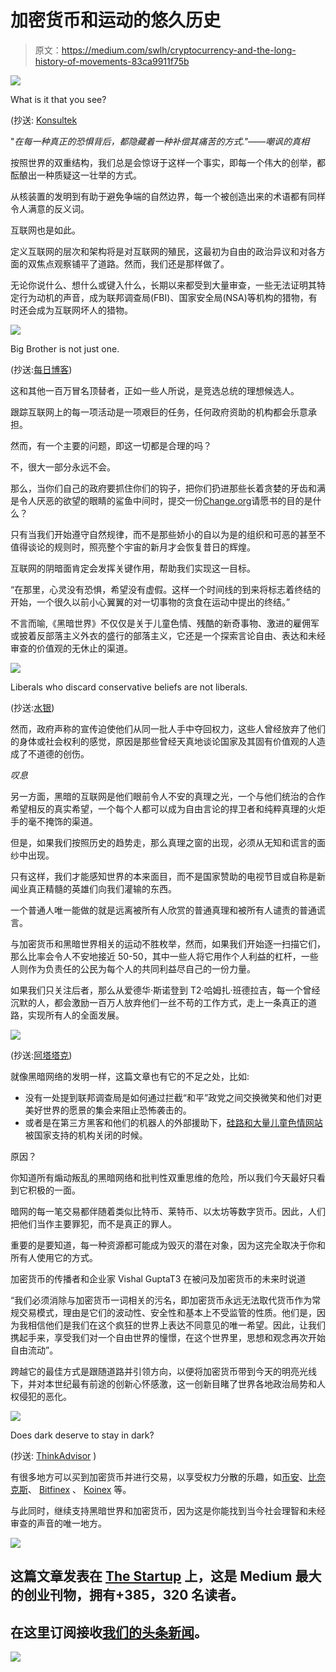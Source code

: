 # 加密货币和运动的悠久历史

> 原文：<https://medium.com/swlh/cryptocurrency-and-the-long-history-of-movements-83ca9911f75b>

![](img/30d9ea0d5b59be9fcde19dcf523b7484.png)

What is it that you see?

(抄送: [Konsultek](https://konsultek.com/reporter-trolls-the-russian-dark-web-and-finds/)

"*在每一种真正的恐惧背后，都隐藏着一种补偿其痛苦的方式."——嘲讽的真相*

按照世界的双重结构，我们总是会惊讶于这样一个事实，即每一个伟大的创举，都酝酿出一种质疑这一壮举的方式。

从核装置的发明到有助于避免争端的自然边界，每一个被创造出来的术语都有同样令人满意的反义词。

互联网也是如此。

定义互联网的层次和架构将是对互联网的殖民，这最初为自由的政治异议和对各方面的双焦点观察铺平了道路。然而，我们还是那样做了。

无论你说什么、想什么或键入什么，长期以来都受到大量审查，一些无法证明其特定行为动机的声音，成为联邦调查局(FBI)、国家安全局(NSA)等机构的猎物，有时还会成为互联网坏人的猎物。

![](img/37ae733fe58dc8b9b7f2c767671a9b91.png)

Big Brother is not just one.

(抄送:[每日博客](https://thedailyblog.co.nz/2017/05/06/this-is-the-spy-agency-that-national-gave-mass-surveillance-powers-to/))

这和其他一百万冒名顶替者，正如一些人所说，是竞选总统的理想候选人。

跟踪互联网上的每一项活动是一项艰巨的任务，任何政府资助的机构都会乐意承担。

然而，有一个主要的问题，即这一切都是合理的吗？

不，很大一部分永远不会。

那么，当你们自己的政府要抓住你们的钩子，把你们扔进那些长着贪婪的牙齿和满是令人厌恶的欲望的眼睛的鲨鱼中间时，提交一份[Change.org](https://www.change.org/)请愿书的目的是什么？

只有当我们开始遵守自然规律，而不是那些娇小的自以为是的组织和可恶的甚至不值得谈论的规则时，照亮整个宇宙的新月才会恢复昔日的辉煌。

互联网的阴暗面肯定会发挥关键作用，帮助我们实现这一目标。

“在那里，心灵没有恐惧，希望没有虚假。这样一个时间线的到来将标志着终结的开始，一个很久以前小心翼翼的对一切事物的贪食在运动中提出的终结。”

不言而喻,《黑暗世界》不仅仅是关于儿童色情、残酷的新奇事物、激进的雇佣军或披着反部落主义外衣的盛行的部落主义，它还是一个探索言论自由、表达和未经审查的价值观的无休止的渠道。

![](img/55cdd45b5b6c84b3320e7598457f4318.png)

Liberals who discard conservative beliefs are not liberals.

(抄送:[水银](https://utdmercury.com/liberal-ideology-hypocritical-free-speech/))

然而，政府声称的宣传迫使他们从同一批人手中夺回权力，这些人曾经放弃了他们的身体或社会权利的感觉，原因是那些曾经天真地谈论国家及其固有价值观的人造成了不道德的创伤。

*叹息*

另一方面，黑暗的互联网是他们眼前令人不安的真理之光，一个与他们统治的合作希望相反的真实希望，一个每个人都可以成为自由言论的捍卫者和纯粹真理的火炬手的毫不掩饰的渠道。

但是，如果我们按照历史的趋势走，那么真理之窗的出现，必须从无知和谎言的面纱中出现。

只有这样，我们才能感知世界的本来面目，而不是国家赞助的电视节目或自称是新闻业真正精髓的英雄们向我们灌输的东西。

一个普通人唯一能做的就是远离被所有人欣赏的普通真理和被所有人谴责的普通谎言。

与加密货币和黑暗世界相关的运动不胜枚举，然而，如果我们开始逐一扫描它们，那么比率会令人不安地接近 50-50，其中一些人将它用作个人利益的杠杆，一些人则作为负责任的公民为每个人的共同利益尽自己的一份力量。

如果我们只关注后者，那么从爱德华·斯诺登到 T2·哈姆扎·班德拉吉，每一个曾经沉默的人，都会激励一百万人放弃他们一丝不苟的工作方式，走上一条真正的道路，实现所有人的全面发展。

![](img/c4b9a99d0154162f1611511a9a9f1917.png)

(抄送:[阿塔塔克](https://www.artattackk.com/blog/the-dark-side-of-the-internet/))

就像黑暗网络的发明一样，这篇文章也有它的不足之处，比如:

*   没有一处提到联邦调查局是如何通过拦截“和平”政党之间交换微笑和他们对更美好世界的愿景的集会来阻止恐怖袭击的。
*   或者是在第三方黑客和他们的机器人的外部援助下，[硅路和大量儿童色情网站](http://nation.time.com/2013/10/04/a-simple-guide-to-silk-road-the-online-black-market-raided-by-the-fbi/)被国家支持的机构关闭的时候。

原因？

你知道所有煽动叛乱的黑暗网络和批判性双重思维的危险，所以我们今天最好只看到它积极的一面。

暗网的每一笔交易都伴随着类似比特币、莱特币、以太坊等数字货币。因此，人们把他们当作主要罪犯，而不是真正的罪人。

重要的是要知道，每一种资源都可能成为毁灭的潜在对象，因为这完全取决于你和所有人使用它的方式。

加密货币的传播者和企业家 Vishal GuptaT3 在被问及加密货币的未来时说道

“我们必须消除与加密货币一词相关的污名，即加密货币永远无法取代货币作为常规交易模式，理由是它们的波动性、安全性和基本上不受监管的性质。他们是，因为我相信他们是我们在这个疯狂的世界上表达不同意见的唯一希望。因此，让我们携起手来，享受我们对一个自由世界的憧憬，在这个世界里，思想和观念再次开始自由流动”。

跨越它的最佳方式是跟随道路并引领方向，以便将加密货币带到今天的明亮光线下，并对本世纪最有前途的创新心怀感激，这一创新目睹了世界各地政治局势和人权侵犯的恶化。

![](img/c933c12d4fd42a95e086a5ca550a4b25.png)

Does dark deserve to stay in dark?

(抄送: [ThinkAdvisor](https://images.thinkadvisor.com/thinkadvisor/article/2018/02/05/bitcoin-cryptocurrency-ia-0218-mi600.jpg) )

有很多地方可以买到加密货币并进行交易，以享受权力分散的乐趣，如[币安](https://www.binance.com/en)、[比奈克斯](https://www.binex.trade/)、 [Bitfinex](https://www.bitfinex.com/) 、 [Koinex](https://koinex.in/) 等。

与此同时，继续支持黑暗世界和加密货币，因为这是你能找到当今社会理智和未经审查的声音的唯一地方。

[![](img/308a8d84fb9b2fab43d66c117fcc4bb4.png)](https://medium.com/swlh)

## 这篇文章发表在 [The Startup](https://medium.com/swlh) 上，这是 Medium 最大的创业刊物，拥有+385，320 名读者。

## 在这里订阅接收[我们的头条新闻](http://growthsupply.com/the-startup-newsletter/)。

[![](img/b0164736ea17a63403e660de5dedf91a.png)](https://medium.com/swlh)